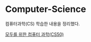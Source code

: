 # Computer-Science
컴퓨터과학(CS) 학습한 내용을 정리했다.

[모두를 위한 컴퓨터 과학(CS50)](https://github.com/Yeonlisa/Computer-Science/tree/main/CS50)
